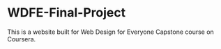 # WDFE-Final-Project
 This is a website built for Web Design for Everyone Capstone course on Coursera.
